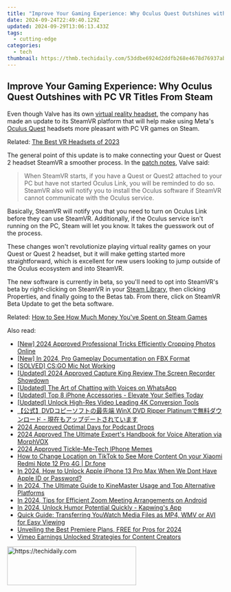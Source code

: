 ```yaml
---
title: "Improve Your Gaming Experience: Why Oculus Quest Outshines with PC VR Titles From Steam"
date: 2024-09-24T22:49:40.129Z
updated: 2024-09-29T13:06:13.433Z
tags:
  - cutting-edge
categories:
  - tech
thumbnail: https://thmb.techidaily.com/53ddbe6924d2ddfb268e4678d76937abc181d4038a95a53ae70246e54e37c443.jpg
---
```


## Improve Your Gaming Experience: Why Oculus Quest Outshines with PC VR Titles From Steam

Even though Valve has its own [virtual reality headset](https://vp-tips.techidaily.com/visual-harmony-ios-and-macos-photoviewer-blend/), the company has made an update to its SteamVR platform that will help make using Meta's [Oculus Quest](https://youtube-sure.techidaily.com/024-approved-how-much-cash-can-you-score-for-watching-a-million-videos/) headsets more pleasant with PC VR games on Steam.

Related: [The Best VR Headsets of 2023](https://vp-tips.techidaily.com/visual-harmony-ios-and-macos-photoviewer-blend/) 

 The general point of this update is to make connecting your Quest or Quest 2 headset SteamVR a smoother process. In the [patch notes](https://steamcommunity.com/games/250820/announcements/detail/3126061077819506318), Valve said:

> When SteamVR starts, if you have a Quest or Quest2 attached to your PC but have not started Oculus Link, you will be reminded to do so. SteamVR also will notify you to install the Oculus software if SteamVR cannot communicate with the Oculus service.

 Basically, SteamVR will notify you that you need to turn on Oculus Link before they can use SteamVR. Additionally, if the Oculus service isn't running on the PC, Steam will let you know. It takes the guesswork out of the process.

 These changes won't revolutionize playing virtual reality games on your Quest or Quest 2 headset, but it will make getting started more straightforward, which is excellent for new users looking to jump outside of the Oculus ecosystem and into SteamVR.

 The new software is currently in beta, so you'll need to opt into SteamVR's beta by right-clicking on SteamVR in your [Steam Library](https://android-unlock.techidaily.com/rootjunky-apk-to-bypass-google-frp-lock-for-vivo-y78t-by-drfone-android/), then clicking Properties, and finally going to the Betas tab. From there, click on SteamVR Beta Update to get the beta software.

Related: [How to See How Much Money You've Spent on Steam Games](https://android-unlock.techidaily.com/rootjunky-apk-to-bypass-google-frp-lock-for-vivo-y78t-by-drfone-android/)

<ins class="adsbygoogle"
     style="display:block"
     data-ad-format="autorelaxed"
     data-ad-client="ca-pub-7571918770474297"
     data-ad-slot="1223367746"></ins>

<ins class="adsbygoogle"
     style="display:block"
     data-ad-client="ca-pub-7571918770474297"
     data-ad-slot="8358498916"
     data-ad-format="auto"
     data-full-width-responsive="true"></ins>

<span class="atpl-alsoreadstyle">Also read:</span>
<div><ul>
<li><a href="https://fox-boxes.techidaily.com/new-2024-approved-professional-tricks-efficiently-cropping-photos-online/"><u>[New] 2024 Approved Professional Tricks Efficiently Cropping Photos Online</u></a></li>
<li><a href="https://screen-recording.techidaily.com/new-in-2024-pro-gameplay-documentation-on-fbx-format/"><u>[New] In 2024, Pro Gameplay Documentation on FBX Format</u></a></li>
<li><a href="https://sound-issues.techidaily.com/solved-csgo-mic-not-working/"><u>[SOLVED] CS:GO Mic Not Working</u></a></li>
<li><a href="https://desktop-recording.techidaily.com/updated-2024-approved-capture-king-review-the-screen-recorder-showdown/"><u>[Updated] 2024 Approved Capture King Review The Screen Recorder Showdown</u></a></li>
<li><a href="https://some-skills.techidaily.com/updated-the-art-of-chatting-with-voices-on-whatsapp/"><u>[Updated] The Art of Chatting with Voices on WhatsApp</u></a></li>
<li><a href="https://some-skills.techidaily.com/updated-top-8-iphone-accessories-elevate-your-selfies-today/"><u>[Updated] Top 8 iPhone Accessories - Elevate Your Selfies Today</u></a></li>
<li><a href="https://some-skills.techidaily.com/updated-unlock-high-res-video-leading-4k-conversion-tools/"><u>[Updated] Unlock High-Res Video Leading 4K Conversion Tools</u></a></li>
<li><a href="https://tech-revival.techidaily.com/1725288782991-dvd-winx-dvd-ripper-platinum/"><u>【公式】DVDコピーソフトの最先端 WinX DVD Ripper Platinumで無料ダウンロード - 現在もアップデートされています</u></a></li>
<li><a href="https://some-skills.techidaily.com/2024-approved-optimal-days-for-podcast-drops/"><u>2024 Approved Optimal Days for Podcast Drops</u></a></li>
<li><a href="https://some-skills.techidaily.com/2024-approved-the-ultimate-experts-handbook-for-voice-alteration-via-morphvox/"><u>2024 Approved The Ultimate Expert's Handbook for Voice Alteration via MorphVOX</u></a></li>
<li><a href="https://some-skills.techidaily.com/2024-approved-tickle-me-tech-iphone-memes/"><u>2024 Approved Tickle-Me-Tech IPhone Memes</u></a></li>
<li><a href="https://review-topics.techidaily.com/how-to-change-location-on-tiktok-to-see-more-content-on-your-xiaomi-redmi-note-12-pro-4g-drfone-by-drfone-virtual-android/"><u>How to Change Location on TikTok to See More Content On your Xiaomi Redmi Note 12 Pro 4G | Dr.fone</u></a></li>
<li><a href="https://apple-account.techidaily.com/in-2024-how-to-unlock-apple-iphone-13-pro-max-when-we-dont-have-apple-id-or-password-by-drfone-ios/"><u>In 2024, How to Unlock Apple iPhone 13 Pro Max When We Dont Have Apple ID or Password?</u></a></li>
<li><a href="https://some-tips.techidaily.com/in-2024-the-ultimate-guide-to-kinemaster-usage-and-top-alternative-platforms/"><u>In 2024, The Ultimate Guide to KineMaster Usage and Top Alternative Platforms</u></a></li>
<li><a href="https://some-skills.techidaily.com/in-2024-tips-for-efficient-zoom-meeting-arrangements-on-android/"><u>In 2024, Tips for Efficient Zoom Meeting Arrangements on Android</u></a></li>
<li><a href="https://some-skills.techidaily.com/in-2024-unlock-humor-potential-quickly-kapwings-app/"><u>In 2024, Unlock Humor Potential Quickly - Kapwing's App</u></a></li>
<li><a href="https://win-web.techidaily.com/quick-guide-transferring-youwatch-media-files-as-mp4-wmv-or-avi-for-easy-viewing/"><u>Quick Guide: Transferring YouWatch Media Files as MP4, WMV or AVI for Easy Viewing</u></a></li>
<li><a href="https://some-skills.techidaily.com/unveiling-the-best-premiere-plans-free-for-pros-for-2024/"><u>Unveiling the Best Premiere Plans, FREE for Pros for 2024</u></a></li>
<li><a href="https://vimeo-videos.techidaily.com/vimeo-earnings-unlocked-strategies-for-content-creators/"><u>Vimeo Earnings Unlocked Strategies for Content Creators</u></a></li>
</ul></div>

<!-- affiliate ads begin -->
<a href="https://aligracehair.sjv.io/c/5597632/2135369/19272" target="_top" id="2135369">
  <img src="//a.impactradius-go.com/display-ad/19272-2135369" border="0" alt="https://techidaily.com" width="300" height="90"/>
</a>
<img height="0" width="0" src="https://aligracehair.sjv.io/i/5597632/2135369/19272" style="position:absolute;visibility:hidden;" border="0" />
<!-- affiliate ads end -->

